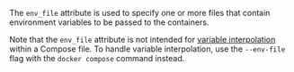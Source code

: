 The `env_file` attribute is used to specify one or more files that contain environment variables to be passed to the containers.

Note that the `env_file` attribute is not intended for 
[variable interpolation](https://github.com/compose-spec/compose-spec/blob/main/spec.md#interpolation)
within a Compose file. To handle variable interpolation, use the `--env-file` flag with the `docker compose` command instead.
